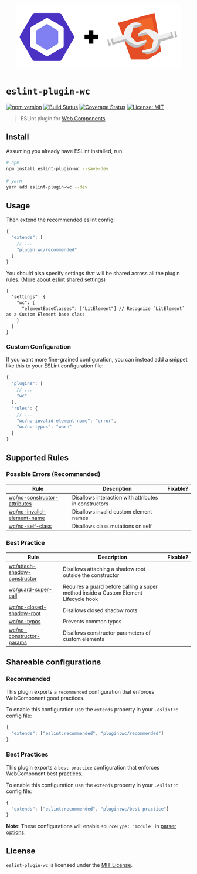 <div align="center">
  <img src="media/eslint-webcomponents.svg" alt="Eslint + WebComponents" width="450" height="175" />
</div>

# `eslint-plugin-wc`

[![npm version](https://img.shields.io/npm/v/eslint-plugin-wc.svg?style=flat)](https://npmjs.org/package/eslint-plugin-wc 'View this project on npm')
[![Build Status](https://travis-ci.com/43081j/eslint-plugin-wc.svg?branch=master)](https://travis-ci.com/43081j/eslint-plugin-wc)
[![Coverage Status](https://coveralls.io/repos/github/43081j/eslint-plugin-wc/badge.svg?branch=master)](https://coveralls.io/github/43081j/eslint-plugin-wc?branch=master)
[![License: MIT](https://img.shields.io/badge/License-MIT-yellow.svg)](https://opensource.org/licenses/MIT)

> ESLint plugin for [Web Components](https://www.webcomponents.org/introduction).

## Install

Assuming you already have ESLint installed, run:

```sh
# npm
npm install eslint-plugin-wc --save-dev

# yarn
yarn add eslint-plugin-wc --dev
```

## Usage

Then extend the recommended eslint config:

```js
{
  "extends": [
    // ...
    "plugin:wc/recommended"
  ]
}
```

You should also specify settings that will be shared across all the plugin rules. ([More about eslint shared settings](https://eslint.org/docs/user-guide/configuring/configuration-files#adding-shared-settings))

```jsonc
{
  "settings": {
    "wc": {
      "elementBaseClasses": ["LitElement"] // Recognize `LitElement` as a Custom Element base class
    }
  }
}
```

### Custom Configuration

If you want more fine-grained configuration, you can instead add a snippet like this to your ESLint configuration file:

```js
{
  "plugins": [
    // ...
    "wc"
  ],
  "rules": {
    // ...
    "wc/no-invalid-element-name": "error",
    "wc/no-typos": "warn"
  }
}
```

## Supported Rules

<!-- TODO: Generate with `md-magic` -->

### Possible Errors (Recommended)

| Rule                                                                    | Description                                           | Fixable? |
| ----------------------------------------------------------------------- | ----------------------------------------------------- | -------- |
| [wc/no-constructor-attributes](docs/rules/no-constructor-attributes.md) | Disallows interaction with attributes in constructors |          |
| [wc/no-invalid-element-name](docs/rules/no-invalid-element-name.md)     | Disallows invalid custom element names                |          |
| [wc/no-self-class](docs/rules/no-self-class.md)                         | Disallows class mutations on self                     |          |

### Best Practice

| Rule                                                                    | Description                                                                           | Fixable? |
| ----------------------------------------------------------------------- | ------------------------------------------------------------------------------------- | -------- |
| [wc/attach-shadow-constructor](docs/rules/attach-shadow-constructor.md) | Disallows attaching a shadow root outside the constructor                             |          |
| [wc/guard-super-call](docs/rules/guard-super-call.md)                   | Requires a guard before calling a super method inside a Custom Element Lifecycle hook |          |
| [wc/no-closed-shadow-root](docs/rules/no-closed-shadow-root.md)         | Disallows closed shadow roots                                                         |          |
| [wc/no-typos](docs/rules/no-typos.md)                                   | Prevents common typos                                                                 |          |
| [wc/no-constructor-params](docs/rules/no-constructor-params.md)         | Disallows constructor parameters of custom elements                                   |          |

## Shareable configurations

### Recommended

This plugin exports a `recommended` configuration that enforces WebComponent good practices.

To enable this configuration use the `extends` property in your `.eslintrc` config file:

```js
{
  "extends": ["eslint:recommended", "plugin:wc/recommended"]
}
```

### Best Practices

This plugin exports a `best-practice` configuration that enforces WebComponent best practices.

To enable this configuration use the `extends` property in your `.eslintrc` config file:

```js
{
  "extends": ["eslint:recommended", "plugin:wc/best-practice"]
}
```

**Note**: These configurations will enable `sourceType: 'module'` in [parser options](http://eslint.org/docs/user-guide/configuring#specifying-parser-options).

## License

`eslint-plugin-wc` is licensed under the [MIT License](http://www.opensource.org/licenses/mit-license.php).
